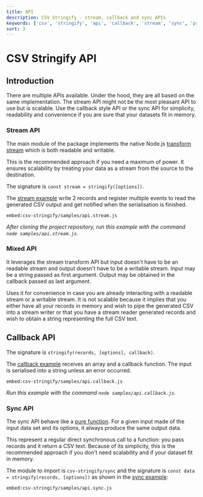 ```yaml
---
title: API
description: CSV Stringify - stream, callback and sync APIs
keywords: ['csv', 'stringify', 'api', 'callback', 'stream', 'sync', 'promise']
sort: 3
---
```


# CSV Stringify API

## Introduction

There are multiple APIs available. Under the hood, they are all based on the same implementation. The stream API might not be the most pleasant API to use but is scalable. Use the callback style API or the sync API for simplicity, readability and convenience if you are sure that your datasets fit in memory.

### Stream API

The main module of the package implements the native Node.js [transform stream](https://nodejs.org/api/stream.html#stream_object_mode_duplex_streams) which is both readable and writable.

This is the recommended approach if you need a maximum of power. It ensures
scalability by treating your data as a stream from the source to the destination.

The signature is `const stream = stringify([options])`.

The [stream example](https://github.com/adaltas/node-csv/blob/master/packages/csv-stringify/samples/api.stream.js) write 2 records and register multiple events to read the generated CSV output and get notified when the serialisation is finished.

`embed:csv-stringify/samples/api.stream.js`

_After cloning the project repository, run this example with the command `node samples/api.stream.js`._

### Mixed API

It leverages the stream transform API but input doesn't have to be an readable
stream and output doesn't have to be a writable stream. Input may be a string
passed as first argument. Output may be obtained in the callback passed as last
argument.

Uses it for convenience in case you are already interacting with a readable
stream or a writable stream. It is not scalable because it implies that you
either have all your records in memory and wish to pipe the generated
CSV into a stream writer or that you have a stream reader generated records and
wish to obtain a string representing the full CSV text.

## Callback API

The signature is `stringify(records, [options], callback)`.

The [callback example](https://github.com/adaltas/node-csv/blob/master/packages/csv-stringify/samples/api.callback.js) receives an array and a callback function. The input is serialised into a string unless an error occurred.

`embed:csv-stringify/samples/api.callback.js`

_Run this example with the command `node samples/api.callback.js`._

### Sync API

The sync API behave like a [pure function](https://en.wikipedia.org/wiki/Pure_function). For a given input made of the input data set and its options, it always produce the same output data.

This represent a regular direct synchronous call to a function: you pass records and it return a CSV text. Because of its simplicity, this is the recommended approach if you don't need scalability and if your dataset fit in memory. 

The module to import is `csv-stringify/sync` and the signature is `const data = stringify(records, [options])` as shown in the [sync example](https://github.com/adaltas/node-csv/blob/master/packages/csv-stringify/samples/api.sync.js):

`embed:csv-stringify/samples/api.sync.js`
